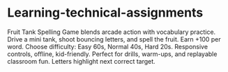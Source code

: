 # Learning-technical-assignments
Fruit Tank Spelling Game blends arcade action with vocabulary practice. Drive a mini tank, shoot bouncing letters, and spell the fruit. Earn +100 per word. Choose difficulty: Easy 60s, Normal 40s, Hard 20s. Responsive controls, offline, kid-friendly. Perfect for drills, warm-ups, and replayable classroom fun. Letters highlight next correct target.
